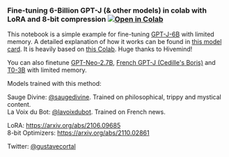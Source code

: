 ### Fine-tuning 6-Billion GPT-J (& other models) in colab with LoRA and 8-bit compression [![Open in Colab](https://colab.research.google.com/assets/colab-badge.svg)](https://github.com/gustavecortal/gpt-j-fine-tuning-example/blob/main/finetune_8bit_models.ipynb)

This notebook is a simple example for fine-tuning [GPT-J-6B](https://huggingface.co/EleutherAI/gpt-j-6B) with limited memory. A detailed explanation of how it works can be found in [this model card](https://huggingface.co/hivemind/gpt-j-6B-8bit). It is heavily based on [this Colab](https://colab.research.google.com/drive/1ft6wQU0BhqG5PRlwgaZJv2VukKKjU4Es#scrollTo=vfdLQHOuEU7h). Huge thanks to Hivemind!

You can also finetune [GPT-Neo-2.7B](https://huggingface.co/gustavecortal/gpt-neo-2.7B-8bit), [French GPT-J (Cedille's Boris)](https://huggingface.co/gustavecortal/fr-boris-8bit) and [T0-3B](https://huggingface.co/gustavecortal/T0_3B-8bit) with limited memory.

Models trained with this method:

Sauge Divine: [@saugedivine](https://twitter.com/saugedivine). Trained on philosophical, trippy and mystical content.  
La Voix du Bot: [@lavoixdubot](https://twitter.com/lavoixdubot). Trained on French news.

LoRA: https://arxiv.org/abs/2106.09685  
8-bit Optimizers: https://arxiv.org/abs/2110.02861  

Twitter: [@gustavecortal](https://twitter.com/gustavecortal)
